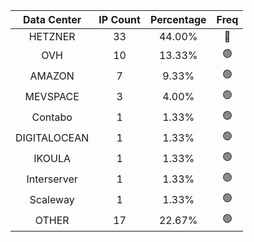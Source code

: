 | Data Center | IP Count | Percentage | Freq |
|:------------:|:--------:|:-----------:|:-----:|
| HETZNER | 33 | 44.00% | 🔴 |
| OVH | 10 | 13.33% | 🟢 |
| AMAZON | 7 | 9.33% | 🟢 |
| MEVSPACE | 3 | 4.00% | 🟢 |
| Contabo | 1 | 1.33% | 🟢 |
| DIGITALOCEAN | 1 | 1.33% | 🟢 |
| IKOULA | 1 | 1.33% | 🟢 |
| Interserver | 1 | 1.33% | 🟢 |
| Scaleway | 1 | 1.33% | 🟢 |
| OTHER | 17 | 22.67% | 🟢 |